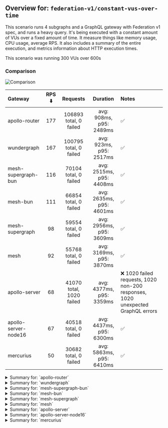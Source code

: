 ## Overview for: `federation-v1/constant-vus-over-time`


This scenario runs 4 subgraphs and a GraphQL gateway with Federation v1 spec, and runs a heavy query. It's being executed with a constant amount of VUs over a fixed amount of time. It measure things like memory usage, CPU usage, average RPS. It also includes a summary of the entire execution, and metrics information about HTTP execution times.


This scenario was running 300 VUs over 600s


### Comparison


<img src="https://imagedelivery.net/KYe9TScr4TldYHA48pczVg/0a7b073f-8e58-481f-97c6-95b087e81000/public" alt="Comparison" />


| Gateway              | RPS ⬇️ |         Requests         |         Duration         | Notes                                                                          |
| :------------------- | :----: | :----------------------: | :----------------------: | :----------------------------------------------------------------------------- |
| apollo-router        |  177   |  106893 total, 0 failed  | avg: 908ms, p95: 2489ms  | ✅                                                                              |
| wundergraph          |  167   |  100795 total, 0 failed  | avg: 923ms, p95: 2517ms  | ✅                                                                              |
| mesh-supergraph-bun  |  116   |  70104 total, 0 failed   | avg: 2515ms, p95: 4408ms | ✅                                                                              |
| mesh-bun             |  111   |  66854 total, 0 failed   | avg: 2635ms, p95: 4601ms | ✅                                                                              |
| mesh-supergraph      |   98   |  59554 total, 0 failed   | avg: 2956ms, p95: 3609ms | ✅                                                                              |
| mesh                 |   92   |  55768 total, 0 failed   | avg: 3169ms, p95: 3870ms | ✅                                                                              |
| apollo-server        |   68   | 41070 total, 1020 failed | avg: 4377ms, p95: 3359ms | ❌ 1020 failed requests, 1020 non-200 responses, 1020 unexpected GraphQL errors |
| apollo-server-node16 |   67   |  40518 total, 0 failed   | avg: 4437ms, p95: 6300ms | ✅                                                                              |
| mercurius            |   50   |  30682 total, 0 failed   | avg: 5863ms, p95: 6410ms | ✅                                                                              |



<details>
  <summary>Summary for: `apollo-router`</summary>

  **K6 Output**




```
     ✓ response code was 200
     ✓ no graphql errors
     ✓ valid response structure

     checks.........................: 100.00% ✓ 320679     ✗ 0     
     data_received..................: 9.4 GB  16 MB/s
     data_sent......................: 127 MB  211 kB/s
     http_req_blocked...............: avg=1.31ms   min=1.43µs  med=3.19µs   max=3.47s  p(90)=4.94µs   p(95)=5.85µs 
     http_req_connecting............: avg=972.86µs min=0s      med=0s       max=3.47s  p(90)=0s       p(95)=0s     
     http_req_duration..............: avg=908.4ms  min=9.29ms  med=706.63ms max=8.36s  p(90)=1.95s    p(95)=2.48s  
       { expected_response:true }...: avg=908.4ms  min=9.29ms  med=706.63ms max=8.36s  p(90)=1.95s    p(95)=2.48s  
     http_req_failed................: 0.00%   ✓ 0          ✗ 106893
     http_req_receiving.............: avg=339.41ms min=21.98µs med=72.7µs   max=7.35s  p(90)=1.31s    p(95)=1.94s  
     http_req_sending...............: avg=22.84ms  min=6.74µs  med=14.91µs  max=4.88s  p(90)=44.43µs  p(95)=17.71ms
     http_req_tls_handshaking.......: avg=0s       min=0s      med=0s       max=0s     p(90)=0s       p(95)=0s     
     http_req_waiting...............: avg=546.14ms min=8.83ms  med=510.94ms max=2.9s   p(90)=981.24ms p(95)=1.15s  
     http_reqs......................: 106893  177.894708/s
     iteration_duration.............: avg=1.67s    min=20.82ms med=1.34s    max=11.36s p(90)=3.53s    p(95)=4.31s  
     iterations.....................: 106893  177.894708/s
     vus............................: 300     min=300      max=300 
     vus_max........................: 300     min=300      max=300 
```


**Performance Overview**


<img src="https://imagedelivery.net/KYe9TScr4TldYHA48pczVg/9ac28427-a691-4478-64cd-52aaaf6a5500/public" alt="Performance Overview" />


**Subgraphs Overview**


<img src="https://imagedelivery.net/KYe9TScr4TldYHA48pczVg/0d6a1cfd-b46e-4ec3-d5c3-1c0ee1b24b00/public" alt="Subgraphs Overview" />


**HTTP Overview**


<img src="https://imagedelivery.net/KYe9TScr4TldYHA48pczVg/ae003d24-7983-4900-96d3-815cc6af7600/public" alt="HTTP Overview" />


  </details>

<details>
  <summary>Summary for: `wundergraph`</summary>

  **K6 Output**




```
     ✓ response code was 200
     ✓ no graphql errors
     ✓ valid response structure

     checks.........................: 100.00% ✓ 302385     ✗ 0     
     data_received..................: 8.8 GB  15 MB/s
     data_sent......................: 120 MB  199 kB/s
     http_req_blocked...............: avg=2.23ms   min=1.38µs  med=3.37µs   max=4.57s  p(90)=5.34µs  p(95)=7.1µs  
     http_req_connecting............: avg=1.86ms   min=0s      med=0s       max=4.57s  p(90)=0s      p(95)=0s     
     http_req_duration..............: avg=922.81ms min=8.07ms  med=737.82ms max=7.29s  p(90)=2s      p(95)=2.51s  
       { expected_response:true }...: avg=922.81ms min=8.07ms  med=737.82ms max=7.29s  p(90)=2s      p(95)=2.51s  
     http_req_failed................: 0.00%   ✓ 0          ✗ 100795
     http_req_receiving.............: avg=347.74ms min=21.45µs med=80.87µs  max=6.79s  p(90)=1.37s   p(95)=1.93s  
     http_req_sending...............: avg=26.36ms  min=7.42µs  med=15.19µs  max=5.17s  p(90)=84.09µs p(95)=28.86ms
     http_req_tls_handshaking.......: avg=0s       min=0s      med=0s       max=0s     p(90)=0s      p(95)=0s     
     http_req_waiting...............: avg=548.71ms min=7.97ms  med=512.14ms max=3.22s  p(90)=1s      p(95)=1.16s  
     http_reqs......................: 100795  167.729204/s
     iteration_duration.............: avg=1.77s    min=21.25ms med=1.48s    max=12.76s p(90)=3.68s   p(95)=4.52s  
     iterations.....................: 100795  167.729204/s
     vus............................: 2       min=2        max=300 
     vus_max........................: 300     min=300      max=300 
```


**Performance Overview**


<img src="https://imagedelivery.net/KYe9TScr4TldYHA48pczVg/548a92ea-7a9f-4728-f198-b370d2417400/public" alt="Performance Overview" />


**Subgraphs Overview**


<img src="https://imagedelivery.net/KYe9TScr4TldYHA48pczVg/65d4a2be-26fc-4bb9-40ad-acdec4856000/public" alt="Subgraphs Overview" />


**HTTP Overview**


<img src="https://imagedelivery.net/KYe9TScr4TldYHA48pczVg/ab33979d-03c2-4a09-a948-2f155a1f8200/public" alt="HTTP Overview" />


  </details>

<details>
  <summary>Summary for: `mesh-supergraph-bun`</summary>

  **K6 Output**




```
     ✓ response code was 200
     ✓ no graphql errors
     ✓ valid response structure

     checks.........................: 100.00% ✓ 210312     ✗ 0    
     data_received..................: 6.1 GB  10 MB/s
     data_sent......................: 83 MB   138 kB/s
     http_req_blocked...............: avg=39.71µs min=1.35µs   med=3.2µs   max=161.4ms p(90)=5.33µs  p(95)=6.4µs  
     http_req_connecting............: avg=19.32µs min=0s       med=0s      max=33.1ms  p(90)=0s      p(95)=0s     
     http_req_duration..............: avg=2.51s   min=123.75ms med=2.25s   max=5.49s   p(90)=4.15s   p(95)=4.4s   
       { expected_response:true }...: avg=2.51s   min=123.75ms med=2.25s   max=5.49s   p(90)=4.15s   p(95)=4.4s   
     http_req_failed................: 0.00%   ✓ 0          ✗ 70104
     http_req_receiving.............: avg=15.27ms min=27.62µs  med=71.87µs max=1.56s   p(90)=1.27ms  p(95)=74.61ms
     http_req_sending...............: avg=1.23ms  min=6.81µs   med=14.74µs max=1.01s   p(90)=34.66µs p(95)=137.5µs
     http_req_tls_handshaking.......: avg=0s      min=0s       med=0s      max=0s      p(90)=0s      p(95)=0s     
     http_req_waiting...............: avg=2.49s   min=123.59ms med=2.24s   max=5.49s   p(90)=4.13s   p(95)=4.39s  
     http_reqs......................: 70104   116.349827/s
     iteration_duration.............: avg=2.57s   min=135.55ms med=2.3s    max=5.54s   p(90)=4.22s   p(95)=4.5s   
     iterations.....................: 70104   116.349827/s
     vus............................: 147     min=147      max=300
     vus_max........................: 300     min=300      max=300
```


**Performance Overview**


<img src="https://imagedelivery.net/KYe9TScr4TldYHA48pczVg/b2738729-de90-4abf-4c15-0fead8b29900/public" alt="Performance Overview" />


**Subgraphs Overview**


<img src="https://imagedelivery.net/KYe9TScr4TldYHA48pczVg/cf469b1d-4b0e-4424-b5a9-30afbd44cc00/public" alt="Subgraphs Overview" />


**HTTP Overview**


<img src="https://imagedelivery.net/KYe9TScr4TldYHA48pczVg/98e8aae7-3fe4-4508-e9c6-ef81caf59b00/public" alt="HTTP Overview" />


  </details>

<details>
  <summary>Summary for: `mesh-bun`</summary>

  **K6 Output**




```
     ✓ response code was 200
     ✓ no graphql errors
     ✓ valid response structure

     checks.........................: 100.00% ✓ 200562     ✗ 0    
     data_received..................: 5.9 GB  9.7 MB/s
     data_sent......................: 79 MB   132 kB/s
     http_req_blocked...............: avg=48.94µs min=1.27µs   med=2.76µs  max=464.75ms p(90)=4.6µs   p(95)=5.58µs  
     http_req_connecting............: avg=13.87µs min=0s       med=0s      max=30.29ms  p(90)=0s      p(95)=0s      
     http_req_duration..............: avg=2.63s   min=249.99ms med=2.34s   max=5.56s    p(90)=4.36s   p(95)=4.6s    
       { expected_response:true }...: avg=2.63s   min=249.99ms med=2.34s   max=5.56s    p(90)=4.36s   p(95)=4.6s    
     http_req_failed................: 0.00%   ✓ 0          ✗ 66854
     http_req_receiving.............: avg=17ms    min=27.2µs   med=64.84µs max=1.7s     p(90)=2.46ms  p(95)=92.65ms 
     http_req_sending...............: avg=1.59ms  min=7.14µs   med=13.34µs max=1.02s    p(90)=31.11µs p(95)=151.32µs
     http_req_tls_handshaking.......: avg=0s      min=0s       med=0s      max=0s       p(90)=0s      p(95)=0s      
     http_req_waiting...............: avg=2.61s   min=249.84ms med=2.33s   max=5.16s    p(90)=4.35s   p(95)=4.58s   
     http_reqs......................: 66854   111.002195/s
     iteration_duration.............: avg=2.69s   min=260.22ms med=2.38s   max=5.57s    p(90)=4.46s   p(95)=4.68s   
     iterations.....................: 66854   111.002195/s
     vus............................: 58      min=58       max=300
     vus_max........................: 300     min=300      max=300
```


**Performance Overview**


<img src="https://imagedelivery.net/KYe9TScr4TldYHA48pczVg/5d1df694-17b4-40cb-f835-1b9525186400/public" alt="Performance Overview" />


**Subgraphs Overview**


<img src="https://imagedelivery.net/KYe9TScr4TldYHA48pczVg/fe89072d-d436-452a-0116-3a1f87858500/public" alt="Subgraphs Overview" />


**HTTP Overview**


<img src="https://imagedelivery.net/KYe9TScr4TldYHA48pczVg/9ac6ab40-bbf1-477d-5d00-3501c6bc1c00/public" alt="HTTP Overview" />


  </details>

<details>
  <summary>Summary for: `mesh-supergraph`</summary>

  **K6 Output**




```
     ✓ response code was 200
     ✓ no graphql errors
     ✓ valid response structure

     checks.........................: 100.00% ✓ 178662    ✗ 0    
     data_received..................: 5.2 GB  8.7 MB/s
     data_sent......................: 71 MB   117 kB/s
     http_req_blocked...............: avg=46.83µs min=1.25µs  med=3.92µs  max=350.35ms p(90)=6.14µs  p(95)=7.1µs  
     http_req_connecting............: avg=13.85µs min=0s      med=0s      max=31.99ms  p(90)=0s      p(95)=0s     
     http_req_duration..............: avg=2.95s   min=1.41s   med=2.98s   max=6.97s    p(90)=3.46s   p(95)=3.6s   
       { expected_response:true }...: avg=2.95s   min=1.41s   med=2.98s   max=6.97s    p(90)=3.46s   p(95)=3.6s   
     http_req_failed................: 0.00%   ✓ 0         ✗ 59554
     http_req_receiving.............: avg=10.75ms min=31.36µs med=78.62µs max=1.23s    p(90)=5.65ms  p(95)=36.54ms
     http_req_sending...............: avg=1.23ms  min=7.29µs  med=18.54µs max=1.26s    p(90)=36.56µs p(95)=117.9µs
     http_req_tls_handshaking.......: avg=0s      min=0s      med=0s      max=0s       p(90)=0s      p(95)=0s     
     http_req_waiting...............: avg=2.94s   min=1.41s   med=2.97s   max=6.97s    p(90)=3.44s   p(95)=3.58s  
     http_reqs......................: 59554   98.922102/s
     iteration_duration.............: avg=3.02s   min=1.48s   med=3.04s   max=6.98s    p(90)=3.56s   p(95)=3.72s  
     iterations.....................: 59554   98.922102/s
     vus............................: 54      min=54      max=300
     vus_max........................: 300     min=300     max=300
```


**Performance Overview**


<img src="https://imagedelivery.net/KYe9TScr4TldYHA48pczVg/1e098a7c-8796-46be-7ae4-92b02857f500/public" alt="Performance Overview" />


**Subgraphs Overview**


<img src="https://imagedelivery.net/KYe9TScr4TldYHA48pczVg/2d36bc79-99a0-45c5-288d-84e882877a00/public" alt="Subgraphs Overview" />


**HTTP Overview**


<img src="https://imagedelivery.net/KYe9TScr4TldYHA48pczVg/19ff2fdb-2129-4a74-20b5-b6bf61d2f300/public" alt="HTTP Overview" />


  </details>

<details>
  <summary>Summary for: `mesh`</summary>

  **K6 Output**




```
     ✓ response code was 200
     ✓ no graphql errors
     ✓ valid response structure

     checks.........................: 100.00% ✓ 167304    ✗ 0    
     data_received..................: 4.9 GB  8.1 MB/s
     data_sent......................: 66 MB   110 kB/s
     http_req_blocked...............: avg=41.7µs  min=1.35µs med=3.54µs  max=149.71ms p(90)=5.41µs  p(95)=6.37µs  
     http_req_connecting............: avg=22.82µs min=0s     med=0s      max=32.65ms  p(90)=0s      p(95)=0s      
     http_req_duration..............: avg=3.16s   min=1.71s  med=3.14s   max=7.03s    p(90)=3.7s    p(95)=3.86s   
       { expected_response:true }...: avg=3.16s   min=1.71s  med=3.14s   max=7.03s    p(90)=3.7s    p(95)=3.86s   
     http_req_failed................: 0.00%   ✓ 0         ✗ 55768
     http_req_receiving.............: avg=9.5ms   min=30.4µs med=74.72µs max=1.02s    p(90)=4.92ms  p(95)=30.39ms 
     http_req_sending...............: avg=1.15ms  min=7.57µs med=16.29µs max=567.36ms p(90)=32.64µs p(95)=115.82µs
     http_req_tls_handshaking.......: avg=0s      min=0s     med=0s      max=0s       p(90)=0s      p(95)=0s      
     http_req_waiting...............: avg=3.15s   min=1.71s  med=3.13s   max=7.03s    p(90)=3.68s   p(95)=3.85s   
     http_reqs......................: 55768   92.623893/s
     iteration_duration.............: avg=3.23s   min=1.72s  med=3.2s    max=7.04s    p(90)=3.79s   p(95)=3.96s   
     iterations.....................: 55768   92.623893/s
     vus............................: 81      min=81      max=300
     vus_max........................: 300     min=300     max=300
```


**Performance Overview**


<img src="https://imagedelivery.net/KYe9TScr4TldYHA48pczVg/eb87d28c-ebf8-49b3-ded5-c1ad9d1d3700/public" alt="Performance Overview" />


**Subgraphs Overview**


<img src="https://imagedelivery.net/KYe9TScr4TldYHA48pczVg/fa73162e-2370-4e26-5adb-96cd11604200/public" alt="Subgraphs Overview" />


**HTTP Overview**


<img src="https://imagedelivery.net/KYe9TScr4TldYHA48pczVg/c14426ee-da9c-44ee-b7be-0a821d4ed100/public" alt="HTTP Overview" />


  </details>

<details>
  <summary>Summary for: `apollo-server`</summary>

  **K6 Output**




```
     ✗ response code was 200
      ↳  97% — ✓ 40050 / ✗ 1020
     ✗ no graphql errors
      ↳  97% — ✓ 40050 / ✗ 1020
     ✓ valid response structure

     checks.........................: 98.33% ✓ 120150    ✗ 2040 
     data_received..................: 3.5 GB 5.8 MB/s
     data_sent......................: 49 MB  81 kB/s
     http_req_blocked...............: avg=79.76µs  min=1.29µs   med=2.67µs  max=32.63ms p(90)=4.79µs   p(95)=6.91µs  
     http_req_connecting............: avg=70.18µs  min=0s       med=0s      max=27.9ms  p(90)=0s       p(95)=0s      
     http_req_duration..............: avg=4.37s    min=388.77ms med=2.94s   max=1m0s    p(90)=3.18s    p(95)=3.35s   
       { expected_response:true }...: avg=2.96s    min=388.77ms med=2.93s   max=59.65s  p(90)=3.12s    p(95)=3.26s   
     http_req_failed................: 2.48%  ✓ 1020      ✗ 40050
     http_req_receiving.............: avg=202.69µs min=0s       med=91.64µs max=106.5ms p(90)=132.54µs p(95)=167.77µs
     http_req_sending...............: avg=70.76µs  min=8.19µs   med=14.22µs max=78.44ms p(90)=28.29µs  p(95)=39.19µs 
     http_req_tls_handshaking.......: avg=0s       min=0s       med=0s      max=0s      p(90)=0s       p(95)=0s      
     http_req_waiting...............: avg=4.37s    min=388.48ms med=2.93s   max=1m0s    p(90)=3.18s    p(95)=3.35s   
     http_reqs......................: 41070  68.180792/s
     iteration_duration.............: avg=4.38s    min=404.74ms med=2.95s   max=1m0s    p(90)=3.19s    p(95)=3.37s   
     iterations.....................: 41070  68.180792/s
     vus............................: 61     min=61      max=300
     vus_max........................: 300    min=300     max=300
```


**Performance Overview**


<img src="https://imagedelivery.net/KYe9TScr4TldYHA48pczVg/9a157c51-8a16-4370-41e1-12492fa29e00/public" alt="Performance Overview" />


**Subgraphs Overview**


<img src="https://imagedelivery.net/KYe9TScr4TldYHA48pczVg/4f25b85a-a138-47ae-9825-cf943de49b00/public" alt="Subgraphs Overview" />


**HTTP Overview**


<img src="https://imagedelivery.net/KYe9TScr4TldYHA48pczVg/1fa4ffa4-dd57-4f1e-a901-70123e21b900/public" alt="HTTP Overview" />


  </details>

<details>
  <summary>Summary for: `apollo-server-node16`</summary>

  **K6 Output**




```
     ✓ response code was 200
     ✓ no graphql errors
     ✓ valid response structure

     checks.........................: 100.00% ✓ 121554    ✗ 0    
     data_received..................: 3.6 GB  5.9 MB/s
     data_sent......................: 48 MB   80 kB/s
     http_req_blocked...............: avg=42.45µs  min=1.25µs   med=2.7µs   max=43.52ms  p(90)=4.27µs   p(95)=5.05µs  
     http_req_connecting............: avg=34.84µs  min=0s       med=0s      max=21.83ms  p(90)=0s       p(95)=0s      
     http_req_duration..............: avg=4.43s    min=498.23ms med=4.16s   max=10.5s    p(90)=5.84s    p(95)=6.3s    
       { expected_response:true }...: avg=4.43s    min=498.23ms med=4.16s   max=10.5s    p(90)=5.84s    p(95)=6.3s    
     http_req_failed................: 0.00%   ✓ 0         ✗ 40518
     http_req_receiving.............: avg=1.1ms    min=35.28µs  med=86.01µs max=256.13ms p(90)=154.29µs p(95)=592.22µs
     http_req_sending...............: avg=190.44µs min=7.26µs   med=13.56µs max=217.72ms p(90)=26.56µs  p(95)=39.32µs 
     http_req_tls_handshaking.......: avg=0s       min=0s       med=0s      max=0s       p(90)=0s       p(95)=0s      
     http_req_waiting...............: avg=4.43s    min=498.02ms med=4.16s   max=10.48s   p(90)=5.84s    p(95)=6.29s   
     http_reqs......................: 40518   67.204734/s
     iteration_duration.............: avg=4.45s    min=520.92ms med=4.18s   max=10.55s   p(90)=5.86s    p(95)=6.32s   
     iterations.....................: 40518   67.204734/s
     vus............................: 147     min=147     max=300
     vus_max........................: 300     min=300     max=300
```


**Performance Overview**


<img src="https://imagedelivery.net/KYe9TScr4TldYHA48pczVg/e83ba436-db8f-48a6-813a-ac0400834000/public" alt="Performance Overview" />


**Subgraphs Overview**


<img src="https://imagedelivery.net/KYe9TScr4TldYHA48pczVg/36f22a50-b856-4ed4-8e74-d0a0c67e0700/public" alt="Subgraphs Overview" />


**HTTP Overview**


<img src="https://imagedelivery.net/KYe9TScr4TldYHA48pczVg/1205ab6a-c350-45a8-d75f-13ac04b64300/public" alt="HTTP Overview" />


  </details>

<details>
  <summary>Summary for: `mercurius`</summary>

  **K6 Output**




```
     ✓ response code was 200
     ✓ no graphql errors
     ✓ valid response structure

     checks.........................: 100.00% ✓ 92046     ✗ 0    
     data_received..................: 2.7 GB  4.5 MB/s
     data_sent......................: 36 MB   61 kB/s
     http_req_blocked...............: avg=69.24µs  min=1.63µs   med=4.07µs  max=30.27ms  p(90)=5.57µs   p(95)=6.22µs  
     http_req_connecting............: avg=60.25µs  min=0s       med=0s      max=22.77ms  p(90)=0s       p(95)=0s      
     http_req_duration..............: avg=5.86s    min=372.22ms med=5.78s   max=12.6s    p(90)=6.35s    p(95)=6.4s    
       { expected_response:true }...: avg=5.86s    min=372.22ms med=5.78s   max=12.6s    p(90)=6.35s    p(95)=6.4s    
     http_req_failed................: 0.00%   ✓ 0         ✗ 30682
     http_req_receiving.............: avg=518.01µs min=31.23µs  med=99.11µs max=408.42ms p(90)=135.95µs p(95)=155.82µs
     http_req_sending...............: avg=54.21µs  min=7.89µs   med=22.67µs max=65.08ms  p(90)=32.94µs  p(95)=37.45µs 
     http_req_tls_handshaking.......: avg=0s       min=0s       med=0s      max=0s       p(90)=0s       p(95)=0s      
     http_req_waiting...............: avg=5.86s    min=371.93ms med=5.78s   max=12.6s    p(90)=6.35s    p(95)=6.4s    
     http_reqs......................: 30682   50.985656/s
     iteration_duration.............: avg=5.87s    min=401.41ms med=5.79s   max=12.62s   p(90)=6.36s    p(95)=6.42s   
     iterations.....................: 30682   50.985656/s
     vus............................: 157     min=157     max=300
     vus_max........................: 300     min=300     max=300
```


**Performance Overview**


<img src="https://imagedelivery.net/KYe9TScr4TldYHA48pczVg/1945b6d3-7048-448e-e41c-1f462f11a700/public" alt="Performance Overview" />


**Subgraphs Overview**


<img src="https://imagedelivery.net/KYe9TScr4TldYHA48pczVg/c5d4543d-c9cc-45cc-b9c2-ab44de0e3500/public" alt="Subgraphs Overview" />


**HTTP Overview**


<img src="https://imagedelivery.net/KYe9TScr4TldYHA48pczVg/e48a799f-4c47-44a5-0baf-1a5dcff41c00/public" alt="HTTP Overview" />


  </details>